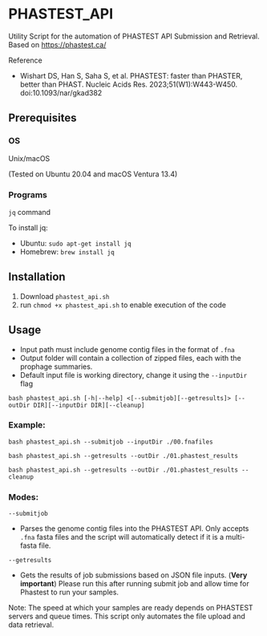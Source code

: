 # PHASTEST_API
Utility Script for the automation of PHASTEST API Submission and Retrieval. Based on https://phastest.ca/ 

Reference
- Wishart DS, Han S, Saha S, et al. PHASTEST: faster than PHASTER, better than PHAST. Nucleic Acids Res. 2023;51(W1):W443-W450. doi:10.1093/nar/gkad382

## Prerequisites

### OS
Unix/macOS

(Tested on Ubuntu 20.04 and macOS Ventura 13.4)


### Programs
`jq` command

To install jq:

- Ubuntu: `sudo apt-get install jq`
- Homebrew: `brew install jq`


## Installation

1. Download `phastest_api.sh`
2. run `chmod +x phastest_api.sh` to enable execution of the code


## Usage

- Input path must include genome contig files in the format of `.fna`
- Output folder will contain a collection of zipped files, each with the prophage summaries.
- Default input file is working directory, change it using the `--inputDir` flag

`bash phastest_api.sh [-h|--help] <[--submitjob][--getresults]> [--outDir DIR][--inputDir DIR][--cleanup]`

### Example:

 `bash phastest_api.sh --submitjob --inputDir ./00.fnafiles`


 `bash phastest_api.sh --getresults --outDir ./01.phastest_results`


 `bash phastest_api.sh --getresults --outDir ./01.phastest_results --cleanup` 


### Modes:

`--submitjob` 
- Parses the genome contig files into the PHASTEST API. Only accepts `.fna` fasta files and the script will automatically detect if it is a multi-fasta file.

`--getresults` 
- Gets the results of job submissions based on JSON file inputs. 
(**Very important**) Please run this after running submit job and allow time for Phastest to run your samples.

Note: The speed at which your samples are ready depends on PHASTEST servers and queue times. This script only automates the file upload and data retrieval. 



